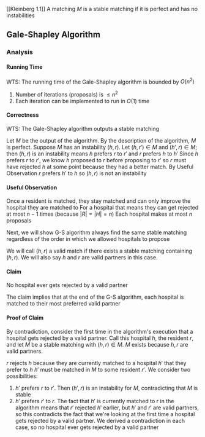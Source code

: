 [[Kleinberg 1.1]]
A matching $M$ is a stable matching if it is perfect and has no instabilities
## Gale-Shapley Algorithm
### Analysis
#### Running Time
WTS: The running time of the Gale-Shapley algorithm is bounded by $O(n^2)$
1. Number of iterations (proposals) is $\leq n^2$
2. Each iteration can be implemented to run in $O(1)$ time
#### Correctness
WTS: The Gale-Shapley algorithm outputs a stable matching

Let $M$ be the output of the algorithm. By the description of the algorithm, $M$ is perfect. Suppose $M$ has an instability $(h, r)$. Let $(h, r')\in M$ and $(h', r)\in M$; then $(h, r)$ is an instability means $h$ prefers $r$ to $r'$ and $r$ prefers $h$ to $h'$
Since $h$ prefers $r$ to $r'$, we know $h$ proposed to $r$ before proposing to $r'$ so $r$ must have rejected $h$ at some point because they had a better match. By Useful Observation $r$ prefers $h'$ to $h$ so $(h, r)$
is not an instability
#### Useful Observation
Once a resident is matched, they stay matched and can only improve the hospital they are matched to
For a hospital that means they can get rejected at most $n-1$ times (because $|R|=|H|=n$)
Each hospital makes at most $n$ proposals

Next, we will show G-S algorithm always find the same stable matching regardless of the order in which we allowed hospitals to propose

We will call $(h, r)$ a valid match if there exists a stable matching containing $(h, r)$. We will also say $h$ and $r$ are valid partners in this case.
#### Claim
No hospital ever gets rejected by a valid partner

The claim implies that at the end of the G-S algorithm, each hospital is matched to their most preferred valid partner

#### Proof of Claim
By contradiction, consider the first time in the algorithm's execution that a hospital gets rejected by a valid partner. Call this hospital $h$, the resident $r$, and let $M$ be a stable matching with $(h, r)\in M$. $M$ exists because $h, r$ are valid partners.

$r$ rejects $h$ because they are currently matched to a hospital $h'$ that they prefer to $h$
$h'$ must be matched in $M$ to some resident $r'$. We consider two possibilities:
1. $h'$ prefers $r$ to $r'$. Then $(h', r)$ is an instability for $M$, contradicting that $M$ is stable
2. $h'$ prefers $r'$ to $r$. The fact that $h'$ is currently matched to $r$ in the algorithm means that $r'$ rejected $h'$ earlier, but $h'$ and $r'$ are valid partners, so this contradicts the fact that we're looking at the first time a hospital gets rejected by a valid partner.
We derived a contradiction in each case, so no hospital ever gets rejected by a valid partner
